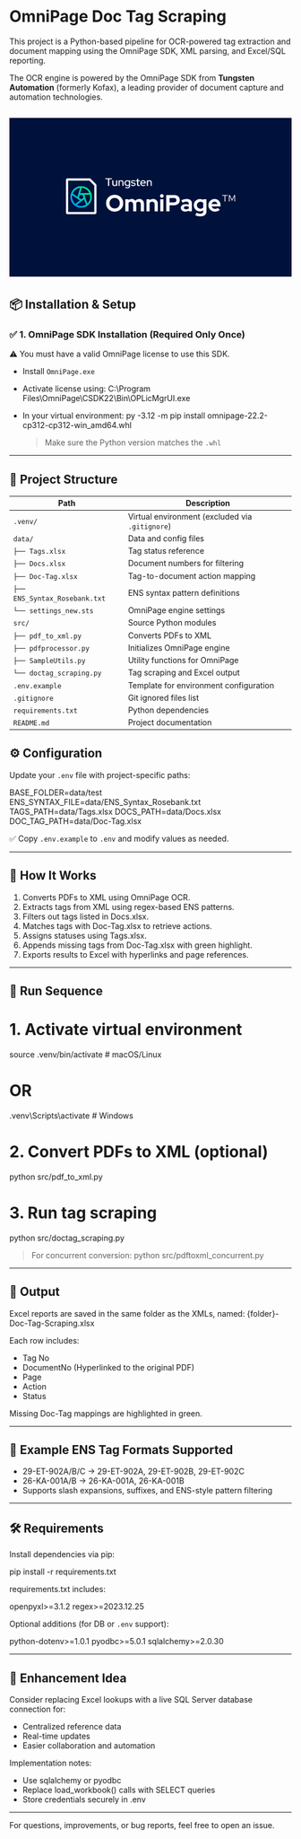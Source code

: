 # OmniPage Doc Tag Scraping

This project is a Python-based pipeline for OCR-powered tag extraction and document mapping using the OmniPage SDK, XML parsing, and Excel/SQL reporting.

The OCR engine is powered by the OmniPage SDK from **Tungsten Automation** (formerly Kofax), a leading provider of document capture and automation technologies.

![OmniPage Cover](omnipage_cover.svg)
---

## 📦 Installation & Setup

### ✅ 1. OmniPage SDK Installation (Required Only Once)

⚠️ You must have a valid OmniPage license to use this SDK.

- Install `OmniPage.exe`
- Activate license using:
  C:\Program Files\OmniPage\CSDK22\Bin\OPLicMgrUI.exe
- In your virtual environment:
  py -3.12 -m pip install omnipage-22.2-cp312-cp312-win_amd64.whl

  > Make sure the Python version matches the `.whl`

---

## 🧰 Project Structure

| Path                          | Description                                 |
|-------------------------------|---------------------------------------------|
| `.venv/`                      | Virtual environment (excluded via `.gitignore`) |
| `data/`                       | Data and config files                       |
| `├── Tags.xlsx`               | Tag status reference                        |
| `├── Docs.xlsx`               | Document numbers for filtering              |
| `├── Doc-Tag.xlsx`            | Tag-to-document action mapping              |
| `├── ENS_Syntax_Rosebank.txt`| ENS syntax pattern definitions              |
| `└── settings_new.sts`        | OmniPage engine settings                    |
| `src/`                        | Source Python modules                       |
| `├── pdf_to_xml.py`           | Converts PDFs to XML                        |
| `├── pdfprocessor.py`         | Initializes OmniPage engine                 |
| `├── SampleUtils.py`          | Utility functions for OmniPage             |
| `└── doctag_scraping.py`      | Tag scraping and Excel output               |
| `.env.example`                | Template for environment configuration      |
| `.gitignore`                  | Git ignored files list                      |
| `requirements.txt`            | Python dependencies                        |
| `README.md`                   | Project documentation                      |

## ⚙️ Configuration

Update your `.env` file with project-specific paths:

BASE_FOLDER=data/test
ENS_SYNTAX_FILE=data/ENS_Syntax_Rosebank.txt
TAGS_PATH=data/Tags.xlsx
DOCS_PATH=data/Docs.xlsx
DOC_TAG_PATH=data/Doc-Tag.xlsx

✅ Copy `.env.example` to `.env` and modify values as needed.

---

## 🧠 How It Works

1. Converts PDFs to XML using OmniPage OCR.
2. Extracts tags from XML using regex-based ENS patterns.
3. Filters out tags listed in Docs.xlsx.
4. Matches tags with Doc-Tag.xlsx to retrieve actions.
5. Assigns statuses using Tags.xlsx.
6. Appends missing tags from Doc-Tag.xlsx with green highlight.
7. Exports results to Excel with hyperlinks and page references.

---

## 🚀 Run Sequence

# 1. Activate virtual environment
source .venv/bin/activate  # macOS/Linux
# OR
.venv\Scripts\activate     # Windows

# 2. Convert PDFs to XML (optional)
python src/pdf_to_xml.py

# 3. Run tag scraping
python src/doctag_scraping.py

> For concurrent conversion:
python src/pdftoxml_concurrent.py

---

## 📁 Output

Excel reports are saved in the same folder as the XMLs, named:
{folder}-Doc-Tag-Scraping.xlsx

Each row includes:
- Tag No
- DocumentNo (Hyperlinked to the original PDF)
- Page
- Action
- Status

Missing Doc-Tag mappings are highlighted in green.

---

## 🧪 Example ENS Tag Formats Supported

- 29-ET-902A/B/C → 29-ET-902A, 29-ET-902B, 29-ET-902C
- 26-KA-001A/B → 26-KA-001A, 26-KA-001B
- Supports slash expansions, suffixes, and ENS-style pattern filtering

---

## 🛠 Requirements

Install dependencies via pip:

pip install -r requirements.txt

requirements.txt includes:

openpyxl>=3.1.2
regex>=2023.12.25

Optional additions (for DB or `.env` support):

python-dotenv>=1.0.1
pyodbc>=5.0.1
sqlalchemy>=2.0.30

---

## 🚀 Enhancement Idea

Consider replacing Excel lookups with a live SQL Server database connection for:
- Centralized reference data
- Real-time updates
- Easier collaboration and automation

Implementation notes:
- Use sqlalchemy or pyodbc
- Replace load_workbook() calls with SELECT queries
- Store credentials securely in .env

---

For questions, improvements, or bug reports, feel free to open an issue.


